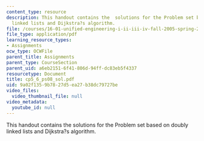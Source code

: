 ```yaml
---
content_type: resource
description: This handout contains the  solutions for the Problem set based on doubly
  linked lists and Dijkstra?s algorithm.
file: /courses/16-01-unified-engineering-i-ii-iii-iv-fall-2005-spring-2006/9a02f1359b7827d5ea27b38dc79727be_cp5_6_ps08_sol.pdf
file_type: application/pdf
learning_resource_types:
- Assignments
ocw_type: OCWFile
parent_title: Assignments
parent_type: CourseSection
parent_uid: a6eb2151-6f41-806d-94ff-dc83eb5f4337
resourcetype: Document
title: cp5_6_ps08_sol.pdf
uid: 9a02f135-9b78-27d5-ea27-b38dc79727be
video_files:
  video_thumbnail_file: null
video_metadata:
  youtube_id: null
---
```

This handout contains the  solutions for the Problem set based on doubly linked lists and Dijkstra?s algorithm.